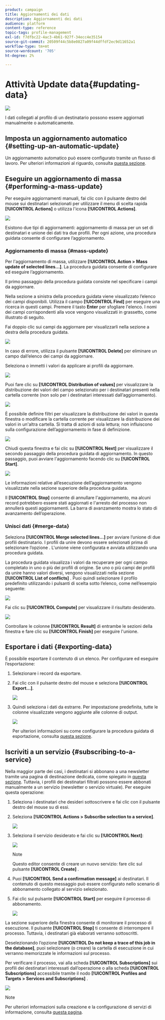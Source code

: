 ```yaml
---
product: campaign
title: Aggiornamenti dei dati
description: Aggiornamenti dei dati
audience: platform
content-type: reference
topic-tags: profile-management
exl-id: f7dfbc22-4ac3-4b61-927f-34ecc4e35154
source-git-commit: 20509f44c5b8e0827a09f44dffdf2ec9d11652a1
workflow-type: tm+mt
source-wordcount: '705'
ht-degree: 2%

---
```


# Attività Update data{#updating-data}

![](../../assets/common.svg)

I dati collegati al profilo di un destinatario possono essere aggiornati manualmente o automaticamente.

## Imposta un aggiornamento automatico {#setting-up-an-automatic-update}

Un aggiornamento automatico può essere configurato tramite un flusso di lavoro. Per ulteriori informazioni al riguardo, consulta [questa sezione](../../workflow/using/update-data.md).

## Eseguire un aggiornamento di massa {#performing-a-mass-update}

Per eseguire aggiornamenti manuali, fai clic con il pulsante destro del mouse sui destinatari selezionati per utilizzare il menu di scelta rapida **[!UICONTROL Actions]** o utilizza l&#39;icona **[!UICONTROL Actions]**.

![](assets/s_ncs_user_action_icon.png)

Esistono due tipi di aggiornamenti: aggiornamento di massa per un set di destinatari e unione dei dati tra due profili. Per ogni azione, una procedura guidata consente di configurare l’aggiornamento.

### Aggiornamento di massa {#mass-update}

Per l&#39;aggiornamento di massa, utilizzare **[!UICONTROL Action > Mass update of selected lines...]**. La procedura guidata consente di configurare ed eseguire l’aggiornamento.

Il primo passaggio della procedura guidata consiste nel specificare i campi da aggiornare.

Nella sezione a sinistra della procedura guidata viene visualizzato l’elenco dei campi disponibili. Utilizza il campo **[!UICONTROL Find]** per eseguire una ricerca in questi campi. Premere il tasto **Enter** per sfogliare l&#39;elenco. I nomi dei campi corrispondenti alla voce vengono visualizzati in grassetto, come illustrato di seguito.

Fai doppio clic sui campi da aggiornare per visualizzarli nella sezione a destra della procedura guidata.

![](assets/s_ncs_user_update_wizard01_1.png)

In caso di errore, utilizza il pulsante **[!UICONTROL Delete]** per eliminare un campo dall’elenco dei campi da aggiornare.

Seleziona o immetti i valori da applicare ai profili da aggiornare.

![](assets/s_ncs_user_update_wizard01_12.png)

Puoi fare clic su **[!UICONTROL Distribution of values]** per visualizzare la distribuzione dei valori del campo selezionato per i destinatari presenti nella cartella corrente (non solo per i destinatari interessati dall’aggiornamento).

![](assets/s_ncs_user_update_wizard01_2.png)

È possibile definire filtri per visualizzare la distribuzione dei valori in questa finestra o modificare la cartella corrente per visualizzare la distribuzione dei valori in un&#39;altra cartella. Si tratta di azioni di sola lettura; non influiscono sulla configurazione dell’aggiornamento in fase di definizione.

![](assets/s_ncs_user_update_wizard01_3.png)

Chiudi questa finestra e fai clic su **[!UICONTROL Next]** per visualizzare il secondo passaggio della procedura guidata di aggiornamento. In questo passaggio, puoi avviare l&#39;aggiornamento facendo clic su **[!UICONTROL Start]**.

![](assets/s_ncs_user_update_wizard01_4.png)

Le informazioni relative all’esecuzione dell’aggiornamento vengono visualizzate nella sezione superiore della procedura guidata.

Il **[!UICONTROL Stop]** consente di annullare l&#39;aggiornamento, ma alcuni record potrebbero essere stati aggiornati e l&#39;arresto del processo non annullerà questi aggiornamenti. La barra di avanzamento mostra lo stato di avanzamento dell’operazione.

### Unisci dati {#merge-data}

Seleziona **[!UICONTROL Merge selected lines...]** per avviare l’unione di due profili destinatario. I profili da unire devono essere selezionati prima di selezionare l’opzione . L&#39;unione viene configurata e avviata utilizzando una procedura guidata.

La procedura guidata visualizza i valori da recuperare per ogni campo completato in uno o più dei profili di origine. Se uno o più campi dei profili da unire hanno valori diversi, vengono visualizzati nella sezione **[!UICONTROL List of conflicts]** . Puoi quindi selezionare il profilo predefinito utilizzando i pulsanti di scelta sotto l’elenco, come nell’esempio seguente:

![](assets/s_ncs_user_merge_wizard01_1.png)

Fai clic su **[!UICONTROL Compute]** per visualizzare il risultato desiderato.

![](assets/s_ncs_user_merge_wizard01_2.png)

Controllare le colonne **[!UICONTROL Result]** di entrambe le sezioni della finestra e fare clic su **[!UICONTROL Finish]** per eseguire l&#39;unione.

## Esportare i dati {#exporting-data}

È possibile esportare il contenuto di un elenco. Per configurare ed eseguire l’esportazione:

1. Selezionare i record da esportare.
1. Fai clic con il pulsante destro del mouse e seleziona **[!UICONTROL Export...]**.

   ![](assets/s_ncs_user_export_list.png)

1. Quindi seleziona i dati da estrarre. Per impostazione predefinita, tutte le colonne visualizzate vengono aggiunte alle colonne di output.

   ![](assets/s_ncs_user_export_list_start.png)

   Per ulteriori informazioni su come configurare la procedura guidata di esportazione, consulta [questa sezione](../../platform/using/executing-export-jobs.md).

## Iscriviti a un servizio {#subscribing-to-a-service}

Nella maggior parte dei casi, i destinatari si abbonano a una newsletter tramite una pagina di destinazione dedicata, come spiegato in [questa sezione](../../delivery/using/managing-subscriptions.md). Tuttavia, i profili dei destinatari filtrati possono essere abbonati manualmente a un servizio (newsletter o servizio virtuale). Per eseguire questa operazione:

1. Seleziona i destinatari che desideri sottoscrivere e fai clic con il pulsante destro del mouse su di essi.
1. Seleziona **[!UICONTROL Actions > Subscribe selection to a service]**.

   ![](assets/s_ncs_user_selection_subscribe_service.png)

1. Seleziona il servizio desiderato e fai clic su **[!UICONTROL Next]**:

   ![](assets/s_ncs_user_selection_subscribe_service_2.png)

   >[!NOTE]
   >
   >Questo editor consente di creare un nuovo servizio: fare clic sul pulsante **[!UICONTROL Create]** .

1. Puoi **[!UICONTROL Send a confirmation message]** ai destinatari. Il contenuto di questo messaggio può essere configurato nello scenario di abbonamento collegato al servizio selezionato.
1. Fai clic sul pulsante **[!UICONTROL Start]** per eseguire il processo di abbonamento.

   ![](assets/s_ncs_user_selection_subscribe_service_3.png)

La sezione superiore della finestra consente di monitorare il processo di esecuzione. Il pulsante **[!UICONTROL Stop]** ti consente di interrompere il processo. Tuttavia, i destinatari già elaborati verranno sottoscritti.

Deselezionando l’opzione **[!UICONTROL Do not keep a trace of this job in the database]**, puoi selezionare (o creare) la cartella di esecuzione in cui verranno memorizzate le informazioni sul processo.

Per verificare il processo, vai alla scheda **[!UICONTROL Subscriptions]** sui profili dei destinatari interessati dall’operazione o alla scheda **[!UICONTROL Subscriptions]** accessibile tramite il nodo **[!UICONTROL Profiles and Targets > Services and Subscriptions]** .

![](assets/s_ncs_user_selection_subscribe_service_4.png)

>[!NOTE]
>
>Per ulteriori informazioni sulla creazione e la configurazione di servizi di informazione, consulta [questa pagina](../../delivery/using/managing-subscriptions.md).
